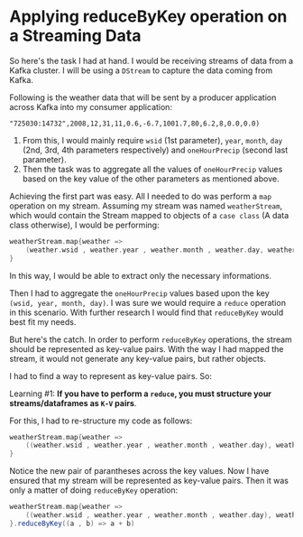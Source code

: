 # Applying reduceByKey operation on a Streaming Data

So here's the task I had at hand. I would be receiving streams of data from a Kafka cluster. I will be using a `DStream` to capture the data coming from Kafka. 

Following is the weather data that will be sent by a producer application across Kafka into my consumer application:

`"725030:14732",2008,12,31,11,0.6,-6.7,1001.7,80,6.2,8,0.0,0.0)`

1. From this, I would mainly require `wsid` (1st parameter), `year`, `month`, `day` (2nd, 3rd, 4th parameters respectively) and `oneHourPrecip` (second last parameter).
2. Then the task was to aggregate all the values of `oneHourPrecip` values based on the key value of the other parameters as mentioned above.

Achieving the first part was easy. All I needed to do was perform a `map` operation on my stream. Assuming my stream was named `weatherStream`, which would contain the Stream mapped to objects of a `case class` (A data class otherwise), I would be performing:

```scala
weatherStream.map{weather =>
    (weather.wsid , weather.year , weather.month , weather.day, weather.oneHourPrecip)
}
```

In this way, I would be able to extract only the necessary informations.

Then I had to aggregate the `oneHourPrecip` values based upon the key `(wsid, year, month, day)`. I was sure we would require a `reduce` operation in this scenario. With further research I would find that `reduceByKey` would best fit my needs. 

But here's the catch. In order to perform `reduceByKey` operations, the stream should be represented as key-value pairs. With the way I had mapped the stream, it would not generate any key-value pairs, but rather objects.

I had to find a way to represent as key-value pairs. So:

Learning #1: **If you have to perform a `reduce`, you must structure your streams/dataframes as `K-V` pairs**.

For this, I had to re-structure my code as follows:

```scala
weatherStream.map{weather =>
    ((weather.wsid , weather.year , weather.month , weather.day), weather.oneHourPrecip)
}
```

Notice the new pair of parantheses across the key values. Now I have ensured that my stream will be represented as key-value pairs. Then it was only a matter of doing `reduceByKey` operation:

```scala
weatherStream.map{weather =>
    ((weather.wsid , weather.year , weather.month , weather.day), weather.oneHourPrecip)
}.reduceByKey((a , b) => a + b)
```